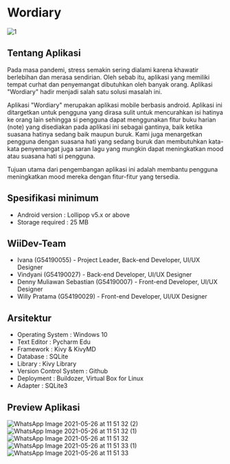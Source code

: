 # Wordiary

![1](https://user-images.githubusercontent.com/78713780/119604362-1cb4c180-be19-11eb-929d-b0606a8c233c.png)

## Tentang Aplikasi
Pada masa pandemi, stress semakin sering dialami karena khawatir berlebihan dan merasa sendirian. Oleh sebab itu, aplikasi yang memiliki tempat curhat dan penyemangat dibutuhkan oleh banyak orang. Aplikasi "Wordiary" hadir menjadi salah satu solusi masalah ini.

Aplikasi "Wordiary" merupakan aplikasi mobile berbasis android. Aplikasi ini ditargetkan untuk pengguna yang dirasa sulit untuk mencurahkan isi hatinya ke orang lain sehingga si pengguna dapat menggunakan fitur buku harian (note) yang disediakan pada aplikasi ini sebagai gantinya, baik ketika suasana hatinya sedang baik maupun buruk. Kami juga menargetkan pengguna dengan suasana hati yang sedang buruk dan membutuhkan kata-kata penyemangat juga saran lagu yang mungkin dapat meningkatkan mood atau suasana hati si pengguna.

Tujuan utama dari pengembangan aplikasi ini adalah membantu pengguna meningkatkan mood mereka dengan fitur-fitur yang tersedia.

## Spesifikasi minimum
* Android version : Lollipop v5.x or above
* Storage required : 25 MB

## WiiDev-Team
* Ivana (G54190055) - Project Leader, Back-end Developer, UI/UX Designer
* Vindyani (G54190027) - Back-end Developer, UI/UX Designer
* Denny Muliawan Sebastian (G54190007) - Front-end Developer, UI/UX Designer
* Willy Pratama (G54190029) - Front-end Developer, UI/UX Designer

## Arsitektur
* Operating System : Windows 10
* Text Editor : Pycharm Edu
* Framework : Kivy & KivyMD
* Database : SQLite
* Library : Kivy Library
* Version Control System : Github
* Deployment : Buildozer, Virtual Box for Linux
* Adapter : SQLite3

## Preview Aplikasi
![WhatsApp Image 2021-05-26 at 11 51 32 (2)](https://user-images.githubusercontent.com/78713780/119606498-e711d780-be1c-11eb-828f-470e0f82d729.jpeg)
![WhatsApp Image 2021-05-26 at 11 51 32 (1)](https://user-images.githubusercontent.com/78713780/119606503-e8430480-be1c-11eb-8639-c51d98d16a50.jpeg)
![WhatsApp Image 2021-05-26 at 11 51 32](https://user-images.githubusercontent.com/78713780/119606506-e8db9b00-be1c-11eb-9f11-d08de9412132.jpeg)
![WhatsApp Image 2021-05-26 at 11 51 33 (1)](https://user-images.githubusercontent.com/78713780/119606507-e8db9b00-be1c-11eb-932a-ea0bf28b3cea.jpeg)
![WhatsApp Image 2021-05-26 at 11 51 33](https://user-images.githubusercontent.com/78713780/119606508-e9743180-be1c-11eb-9cac-7ec7b3914725.jpeg)
